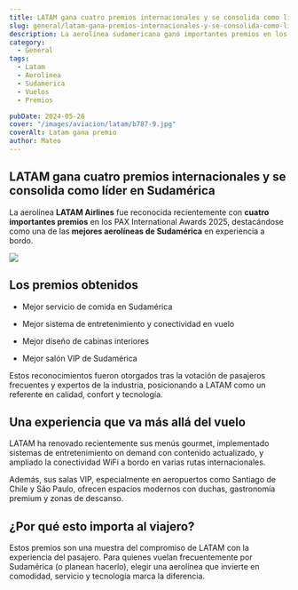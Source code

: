 ```yaml
---
title: LATAM gana cuatro premios internacionales y se consolida como líder en Sudamérica
slug: general/latam-gana-premios-internacionales-y-se-consolida-como-lider-en-sudamerica
description: La aerolínea sudamericana ganó importantes premios en los PAX International Awards 2025.
category:
  - General
tags:
  - Latam
  - Aerolinea
  - Sudamerica
  - Vuelos
  - Premios

pubDate: 2024-05-26
cover: "/images/aviacion/latam/b787-9.jpg"
coverAlt: Latam gana premio
author: Mateo
---
```


## LATAM gana cuatro premios internacionales y se consolida como líder en Sudamérica
La aerolínea **LATAM Airlines** fue reconocida recientemente con **cuatro importantes premios** en los PAX International Awards 2025, destacándose como una de las **mejores aerolíneas de Sudamérica** en experiencia a bordo.

<img src="/images/aviacion/latam/premio-latam-pax-internacional.jpg" src="Premios entregados a Latam" >

## Los premios obtenidos
* Mejor servicio de comida en Sudamérica

* Mejor sistema de entretenimiento y conectividad en vuelo

* Mejor diseño de cabinas interiores

* Mejor salón VIP de Sudamérica

Estos reconocimientos fueron otorgados tras la votación de pasajeros frecuentes y expertos de la industria, posicionando a LATAM como un referente en calidad, confort y tecnología.

## Una experiencia que va más allá del vuelo
LATAM ha renovado recientemente sus menús gourmet, implementado sistemas de entretenimiento on demand con contenido actualizado, y ampliado la conectividad WiFi a bordo en varias rutas internacionales.

Además, sus salas VIP, especialmente en aeropuertos como Santiago de Chile y São Paulo, ofrecen espacios modernos con duchas, gastronomía premium y zonas de descanso.

## ¿Por qué esto importa al viajero?
Estos premios son una muestra del compromiso de LATAM con la experiencia del pasajero. Para quienes vuelan frecuentemente por Sudamérica (o planean hacerlo), elegir una aerolínea que invierte en comodidad, servicio y tecnología marca la diferencia.



